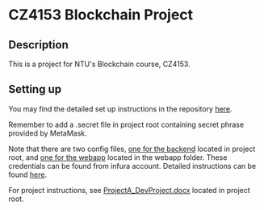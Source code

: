 # CZ4153 Blockchain Project

## Description

This is a project for NTU's Blockchain course, CZ4153.


## Setting up

You may find the detailed set up instructions in the repository [here](https://github.com/BlockchainCourseNTU/resource/tree/master/development/hello-dapp).

Remember to add a .secret file in project root containing secret phrase provided by MetaMask.

Note that there are two config files, [one for the backend](config.js) located in project root, and [one for the webapp](webapp/config.js) located in the webapp folder. These credentials can be found from infura account. Detailed instructions can be found [here](https://github.com/BlockchainCourseNTU/resource/tree/master/development/hello-dapp#step-43-register-an-infura-account).

For project instructions, see [ProjectA_DevProject.docx](ProjectA_DevProject.docx) located in project root.